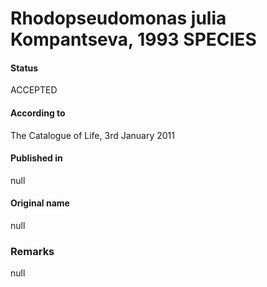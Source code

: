 # Rhodopseudomonas julia Kompantseva, 1993 SPECIES

#### Status
ACCEPTED

#### According to
The Catalogue of Life, 3rd January 2011

#### Published in
null

#### Original name
null

### Remarks
null